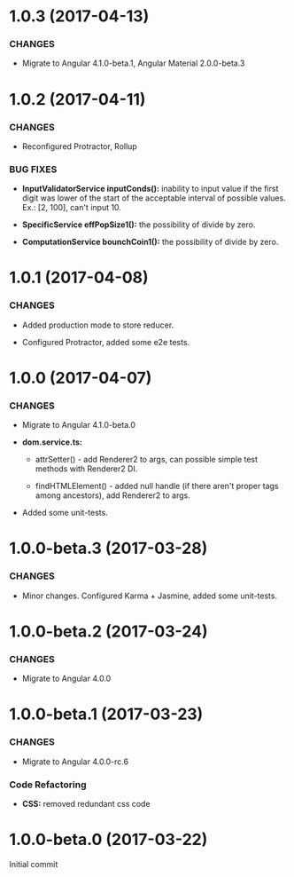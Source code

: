 # 1.0.3 (2017-04-13)

### CHANGES

* Migrate to Angular 4.1.0-beta.1, Angular Material 2.0.0-beta.3

# 1.0.2 (2017-04-11)

### CHANGES

* Reconfigured Protractor, Rollup

### BUG FIXES

* **InputValidatorService inputConds():** inability to input value if the first digit was lower of the start of the acceptable interval of possible values. Ex.: [2, 100], can't input 10.

* **SpecificService effPopSize1():** the possibility of divide by zero.

* **ComputationService bounchCoin1():** the possibility of divide by zero.


# 1.0.1 (2017-04-08)

### CHANGES

* Added production mode to store reducer.

* Configured Protractor, added some e2e tests.

# 1.0.0 (2017-04-07)

### CHANGES

* Migrate to Angular 4.1.0-beta.0

* **dom.service.ts:**

    - attrSetter() - add Renderer2 to args, can possible simple test methods with Renderer2 DI.

    - findHTMLElement() - added null handle (if there aren't proper tags among ancestors), add Renderer2 to args.

* Added some unit-tests.

# 1.0.0-beta.3 (2017-03-28)

### CHANGES

* Minor changes. Configured Karma + Jasmine, added some unit-tests.

# 1.0.0-beta.2 (2017-03-24)

### CHANGES

* Migrate to Angular 4.0.0
 
# 1.0.0-beta.1 (2017-03-23)

### CHANGES

* Migrate to Angular 4.0.0-rc.6

### Code Refactoring

* **CSS:** removed redundant css code


# 1.0.0-beta.0 (2017-03-22)

Initial commit